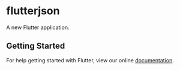 # flutterjson

A new Flutter application.

## Getting Started

For help getting started with Flutter, view our online
[documentation](https://flutter.io/).
